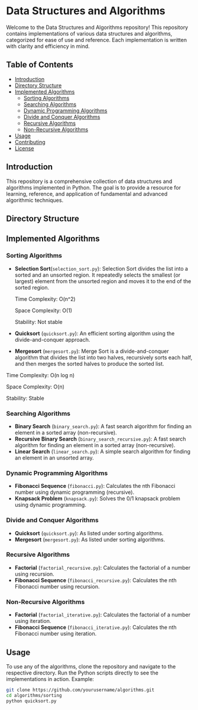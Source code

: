 # Data Structures and Algorithms

Welcome to the Data Structures and Algorithms repository! This repository contains implementations of various data structures and algorithms, categorized for ease of use and reference. Each implementation is written with clarity and efficiency in mind.

## Table of Contents

- [Introduction](#introduction)
- [Directory Structure](#directory-structure)
- [Implemented Algorithms](#implemented-algorithms)
  - [Sorting Algorithms](#sorting-algorithms)
  - [Searching Algorithms](#searching-algorithms)
  - [Dynamic Programming Algorithms](#dynamic-programming-algorithms)
  - [Divide and Conquer Algorithms](#divide-and-conquer-algorithms)
  - [Recursive Algorithms](#recursive-algorithms)
  - [Non-Recursive Algorithms](#non-recursive-algorithms)
- [Usage](#usage)
- [Contributing](#contributing)
- [License](#license)

## Introduction

This repository is a comprehensive collection of data structures and algorithms implemented in Python. The goal is to provide a resource for learning, reference, and application of fundamental and advanced algorithmic techniques.

## Directory Structure


## Implemented Algorithms

### Sorting Algorithms
- **Selection Sort**(`selection_sort.py`): 
  Selection Sort divides the list into a sorted and an unsorted region. It repeatedly selects the smallest (or largest) element from the unsorted region and moves it to the end of the sorted region.

  Time Complexity: O(n^2)

  Space Complexity: O(1)
  
  Stability: Not stable

- **Quicksort** (`quicksort.py`): An efficient sorting algorithm using the divide-and-conquer approach.
- **Mergesort** (`mergesort.py`): Merge Sort is a divide-and-conquer algorithm that divides the list into two halves, recursively sorts each half, and then merges the sorted halves to produce the sorted list.

Time Complexity: O(n log n)

Space Complexity: O(n)

Stability: Stable

### Searching Algorithms

- **Binary Search** (`binary_search.py`): A fast search algorithm for finding an element in a sorted array (non-recursive).
- **Recursive Binary Search** (`binary_search_recursive.py`): A fast search algorithm for finding an element in a sorted array (non-recursive).
- **Linear Search** (`linear_search.py`): A simple search algorithm for finding an element in an unsorted array.

### Dynamic Programming Algorithms

- **Fibonacci Sequence** (`fibonacci.py`): Calculates the nth Fibonacci number using dynamic programming (recursive).
- **Knapsack Problem** (`knapsack.py`): Solves the 0/1 knapsack problem using dynamic programming.

### Divide and Conquer Algorithms

- **Quicksort** (`quicksort.py`): As listed under sorting algorithms.
- **Mergesort** (`mergesort.py`): As listed under sorting algorithms.

### Recursive Algorithms

- **Factorial** (`factorial_recursive.py`): Calculates the factorial of a number using recursion.
- **Fibonacci Sequence** (`fibonacci_recursive.py`): Calculates the nth Fibonacci number using recursion.

### Non-Recursive Algorithms

- **Factorial** (`factorial_iterative.py`): Calculates the factorial of a number using iteration.
- **Fibonacci Sequence** (`fibonacci_iterative.py`): Calculates the nth Fibonacci number using iteration.

## Usage

To use any of the algorithms, clone the repository and navigate to the respective directory. Run the Python scripts directly to see the implementations in action. Example:

```sh
git clone https://github.com/yourusername/algorithms.git
cd algorithms/sorting
python quicksort.py
